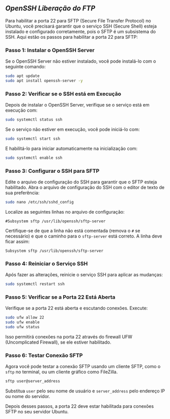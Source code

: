 ## **_OpenSSH Liberação do FTP_**

Para habilitar a porta 22 para SFTP (Secure File Transfer Protocol) no Ubuntu, você precisará garantir que o serviço SSH (Secure Shell) esteja instalado e configurado corretamente, pois o SFTP é um subsistema do SSH. Aqui estão os passos para habilitar a porta 22 para SFTP:

### Passo 1: Instalar o OpenSSH Server

Se o OpenSSH Server não estiver instalado, você pode instalá-lo com o seguinte comando:

```bash
sudo apt update
sudo apt install openssh-server -y
```

### Passo 2: Verificar se o SSH está em Execução

Depois de instalar o OpenSSH Server, verifique se o serviço está em execução com:

```bash
sudo systemctl status ssh
```

Se o serviço não estiver em execução, você pode iniciá-lo com:

```bash
sudo systemctl start ssh
```

E habilitá-lo para iniciar automaticamente na inicialização com:

```bash
sudo systemctl enable ssh
```

### Passo 3: Configurar o SSH para SFTP

Edite o arquivo de configuração do SSH para garantir que o SFTP esteja habilitado. Abra o arquivo de configuração do SSH com o editor de texto de sua preferência:

```bash
sudo nano /etc/ssh/sshd_config
```

Localize as seguintes linhas no arquivo de configuração:

```text
#Subsystem sftp /usr/lib/openssh/sftp-server
```

Certifique-se de que a linha não está comentada (remova o `#` se necessário) e que o caminho para o `sftp-server` está correto. A linha deve ficar assim:

```text
Subsystem sftp /usr/lib/openssh/sftp-server
```

### Passo 4: Reiniciar o Serviço SSH

Após fazer as alterações, reinicie o serviço SSH para aplicar as mudanças:

```bash
sudo systemctl restart ssh
```

### Passo 5: Verificar se a Porta 22 Está Aberta

Verifique se a porta 22 está aberta e escutando conexões. Execute:

```bash
sudo ufw allow 22
sudo ufw enable
sudo ufw status
```

Isso permitirá conexões na porta 22 através do firewall UFW (Uncomplicated Firewall), se ele estiver habilitado.

### Passo 6: Testar Conexão SFTP

Agora você pode testar a conexão SFTP usando um cliente SFTP, como o `sftp` no terminal, ou um cliente gráfico como FileZilla.

```bash
sftp user@server_address
```

Substitua `user` pelo seu nome de usuário e `server_address` pelo endereço IP ou nome do servidor.

Depois desses passos, a porta 22 deve estar habilitada para conexões SFTP no seu servidor Ubuntu.
